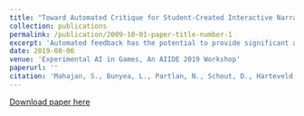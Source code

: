 ```yaml
---
title: "Toward Automated Critique for Student-Created Interactive Narrative Projects"
collection: publications
permalink: /publication/2009-10-01-paper-title-number-1
excerpt: 'Automated feedback has the potential to provide significant assistance to student game creators. Here, we present a system for generating automated, critique like feedback for students creating games in the StudyCrafter platform. We implemented a system that builds a personalized feedback report for students based on a templated format.'
date: 2019-08-06
venue: 'Experimental AI in Games, An AIIDE 2019 Workshop'
paperurl: ''
citation: 'Mahajan, S., Bunyea, L., Partlan, N., Schout, D., Harteveld, C., Matuk, C., Althoff, W., Duke, T., Sutherland, S. and Smith, G., 2019, October. Toward Automated Critique for Student-Created Interactive Narrative Projects. In Proceedings of the... AAAI Conference on Artificial Intelligence.'
---
```


[Download paper here](https://s3.amazonaws.com/academia.edu.documents/61138550/EXAG_2019_paper_1520191105-66536-1di5jny.pdf?response-content-disposition=inline%3B%20filename%3DToward_Automated_Critique_for_Student-Cr.pdf&X-Amz-Algorithm=AWS4-HMAC-SHA256&X-Amz-Credential=AKIAIWOWYYGZ2Y53UL3A%2F20191201%2Fus-east-1%2Fs3%2Faws4_request&X-Amz-Date=20191201T221318Z&X-Amz-Expires=3600&X-Amz-SignedHeaders=host&X-Amz-Signature=f805b2799e1ffb13698e1a567db1a7171b1fa3c64a230180a05cc53fb351bc49)
